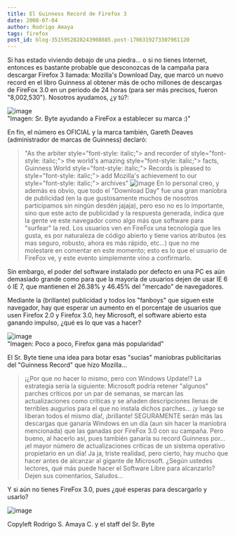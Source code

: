 ```yaml
---
title: El Guinness Record de Firefox 3
date: 2008-07-04
author: Rodrigo Amaya
tags: firefox
post_id: blog-3515952828243908885.post-1706319273307961120
---
```


Si has estado viviendo debajo de una piedra... o si no tienes Internet, entonces es bastante probable que desconozcas de la campaña para descargar Firefox 3 llamada: Mozilla's Download Day, que marcó un nuevo record en el libro Guinness al obtener más de ocho millones de descargas de FireFox 3.0 en un periodo de 24 horas (para ser más precisos, fueron "8,002,530"). Nosotros ayudamos, ¿y tú?:

![image](https://bp3.blogger.com/_ayvorITawE4/SG5Oo_OghsI/AAAAAAAAAzw/Mh8zvPKZhh4/s400/firefox-srbyte.jpg)    
"Imagen: Sr. Byte ayudando a
FireFox a establecer su marca :)"

En fin, el número es OFICIAL y la marca también, Gareth Deaves (administrador de marcas de Guinness) declaró:

> "As
> the arbiter style="font-style: italic;"> and
> recorder of style="font-style: italic;"> the
> world's amazing style="font-style: italic;"> facts,
> Guinness World style="font-style: italic;"> Records
> is pleased to style="font-style: italic;"> add
> Mozilla's achievement
> to our style="font-style: italic;"> archives"
![image](https://bp1.blogger.com/_ayvorITawE4/SG5WxfOghuI/AAAAAAAAA0A/Wtx74zExx58/s200/firefox3.jpg)    En lo personal
creo, y además es obvio, que todo el "Download Day" fue una gran maniobra de publicidad (en la que gustosamente muchos de nosotros participamos sin ningún desdén jajaja), pero eso no es lo importante, sino que este acto de publicidad y la respuesta generada, indica que la gente ve este navegador como algo más que software para "surfear" la red. Los usuarios ven en FireFox una tecnología que les gusta, es por naturaleza de código abierto y tiene varios atributos (es mas seguro, robusto, ahora es más rápido, etc...) que no me molestare en comentar en este momento; esto es lo que el usuario de FireFox ve, y este evento simplemente vino a confirmarlo.

Sin embargo, el poder del software instalado por defecto en una PC es aún demasiado grande como para que la mayoría de usuarios dejen de usar IE 6 ó IE 7, que mantienen el 26.38% y 46.45% del "mercado" de navegadores.

Mediante la (brillante) publicidad y todos los "fanboys" que siguen este navegador, hay que esperar un aumento en el porcentaje de usuarios que usen Firefox 2.0 y Firefox 3.0, hey Microsoft, el software abierto esta ganando impulso, ¿qué es lo que vas a hacer?

![image](https://bp0.blogger.com/_ayvorITawE4/SG5WhPOghtI/AAAAAAAAAz4/zMGR0i-r1cc/s320/mozilla-vs-ie-thumb.jpg)    
"Imagen: Poco a poco,
Firefox gana más popularidad"

El Sr. Byte tiene una idea para botar esas "sucias" maniobras publicitarias del "Guinness Record" que hizo Mozilla...
> ¡¿Por que no hacer lo mismo, pero con Windows
> Update!?
La estrategia sería la siguiente: Microsoft podría retener "algunos" parches críticos por un par de semanas, se marcan las actualizaciones como criticas y se añaden descripciones llenas de terribles augurios para el que no instala dichos parches... ¡y luego se liberan todos el mismo día!, ¡brillante! SEGURAMENTE serán más las descargas que ganaría Windows en un día (aun sin hacer la maniobra mencionada) que las ganadas por FireFox 3.0 con su campaña. Pero bueno, al hacerlo así, pues también ganaría su record Guinness por...
> ¡el mayor número de actualizaciones
> criticas de un sistema operativo propietario en un día!
Ja ja, triste realidad, pero cierto, hay mucho que hacer antes de alcanzar al gigante de Microsoft. ¿Según ustedes lectores, qué más puede hacer el Software Libre para alcanzarlo? Dejen sus comentarios, Saludos...

Y si aún no tienes FireFox 3.0, pues ¿qué esperas para descargarlo y usarlo?

![image](https://sfx-images.mozilla.org/affiliates/Buttons/firefox3/468x60.png)    

Copyleft Rodrigo S. Amaya C. y el staff del Sr. Byte